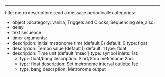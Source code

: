 ---
title: metro
description: send a message periodically
categories:
- object
pdcategory: vanilla, Triggers and Clocks, Sequencing
see_also:
- delay
- text sequence
- timer
arguments:
- description: Initial metronome time (default 0)
  default: 0
  type: float
- description: Tempo value (default 1)
  default: 1
  type: float
- description: Time unit (default 'msec')
  type: symbol
inlets:
  1st:
  - type: float/bang
    description: Start/Stop metronome
  2nd:
  - type: float
    description: Set metronome interval
outlets:
  1st:
  - type: bang
    description: Metronome output
